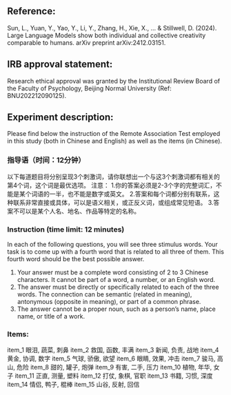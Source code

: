 ## Reference:

Sun, L., Yuan, Y., Yao, Y., Li, Y., Zhang, H., Xie, X., ... & Stillwell, D. (2024). Large Language Models show both individual and collective creativity comparable to humans. arXiv preprint arXiv:2412.03151.

## IRB approval statement:

Research ethical approval was granted by the Institutional Review Board of the Faculty of Psychology, Beijing Normal University (Ref: BNU202212090125).

## Experiment description:

Please find below the instruction of the Remote Association Test employed in this study (both in Chinese and English) as well as the items (in Chinese). 

### 指导语（时间：12分钟）

以下每道题目将分别呈现3个刺激词，请你联想出一个与这3个刺激词都有相关的第4个词，这个词是最优选项。
注意：
1.你的答案必须是2-3个字的完整词汇，不能是某个词语的一半，也不能是数字或英文。
2.答案和每个词都分别有联系，这种联系非常直接或具体，可以是语义相关，或正反义词，或组成常见短语。
3.答案不可以是某个人名、地名、作品等特定的名称。

### Instruction (time limit: 12 minutes)

In each of the following questions, you will see three stimulus words. Your task is to come up with a fourth word that is related to all three of them. This fourth word should be the best possible answer.
1. Your answer must be a complete word consisting of 2 to 3 Chinese characters. It cannot be part of a word, a number, or an English word.
2. The answer must be directly or specifically related to each of the three words. The connection can be semantic (related in meaning), antonymous (opposite in meaning), or part of a common phrase.
3. The answer cannot be a proper noun, such as a person’s name, place name, or title of a work.

### Items:

item_1	眼泪, 蔬菜, 刺鼻
item_2	救国, 函数, 丰满
item_3	新闻, 负责, 战地
item_4	黄金, 协调, 数字
item_5	气球, 骄傲, 欲望
item_6	眼睛, 效果, 冲击
item_7	骏马, 高山, 危险
item_8	甜的, 罐子, 炮弹
item_9	有害, 二手, 压力
item_10	植物, 年华, 女子
item_11	正直, 测量, 塑料
item_12	打仗, 象棋, 官职
item_13	书籍, 习惯, 深度
item_14	情侣, 鸭子, 棍棒
item_15	山谷, 反射, 回信

